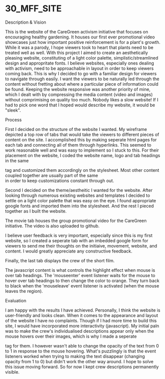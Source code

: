 # 30_MFF_SITE
Description & Vision

This is the website of the CareGreen activism initiative that focuses on encouraging healthy gardening. It houses our first ever promotional video showcases just how
important positive reinforcement is for a plant's growth. While it was a parody, I hope viewers took to heart that plants need to be treated well as well.
With this project I aimed to create an aesthetically pleasing website, constituting of a light color palette, simplistic/streamlined design and appropritate fonts. I 
believe websites, especially ones dealing with activism, need to be approachable in layout in order to keep viewers coming back. This is why I decided to go with a 
familiar design for viewers to navigate through easily. I want the viewers to be naturally led through the content without fretting about where a particular piece 
of information could be found. Keeping the website responsive was another priority of mine, which I dealt with by compressing the media content (video and images) without
comprimising on quality too much. Nobody likes a slow website! If I had to pick one word that I hoped would describe my website, it would be "sleek".

Process

First I decided on the structure of the website I wanted. My wireframe depicted a top row of tabs that would take the viewers to different pieces of content on the site. 
I accomplished this by making seperate html pages for each tab and connecting all of them through hyperlinks. This seemed to work reasonable well and was easy to 
implement so I stuck to this. For their placement on the website, I coded the website name, logo and tab headings in the same <nav> tag and customized them accordingly on
the stylesheet. Most other content coupled together are usually part of the same <div> in order to keep customizations constant through out.

Second I decided on the theme/aestheitic I wanted for the website. After looking through numerous existing websites and templates I decided 
to settle on a light color palette that was easy on the eye. I found appropriate google fonts and imported them into the stylesheet. And the rest I pieced together as I 
built the website. 

The movie tab houses the group promotional video for the CareGreen initiative. The video is also uploaded to github.

I believe user feedback is very important, especially since this is my first website, so I created a seperate tab with an imbedded google form for viewers to send me 
their thoughts on the initiaive, movement, website, and content. I would greatly appreciate any constructive feedback.

Finally, the last tab displays the crew of the short film.

The javascript content is what controls the highlight effect when mouse is over tab headings. The 'mouseenter' event listener waits for the mouse to hover over tab 
headings to then change the color to orange. They turn back to black when the 'mouseleave' event listener is activated (when the mouse leaves the region). 

Evaluation

I am happy with the results I have achieved. Personally, I think the website is user-friendly and looks clean. When it comes to the appearance and layout of the website 
I have no complaints. Though if I had more time to build this site, I would have incorporated more interactivity (javascript). My initial paln was to make the crew's 
individualised descriptions appear only when the mouse hovers over their images, which is why I made a seperate <div> tag for them. I however wasn't able to change 
the opacity of the text from 0 to 1 in response to the mouse hovering. What's puzzlingly is that the event listeners worked when trying to making the text disappear 
(changing opacity from 1 to 0) but didn't work the other way around. I hope to solve this issue moving forward. So for now I kept crew descriptions permanently visible.
